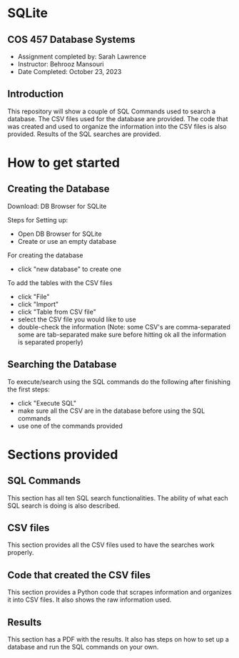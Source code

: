 # SQLite

## COS 457 Database Systems
- Assignment completed by: Sarah Lawrence
- Instructor: Behrooz Mansouri
- Date Completed: October 23, 2023

## Introduction
This repository will show a couple of SQL Commands used to search a database. The CSV files used for the database are provided. The code that was created and used to organize the information into the CSV files is also provided. Results of the SQL searches are provided. 

# How to get started 
## Creating the Database 
Download: DB Browser for SQLite

Steps for Setting up:
- Open DB Browser for SQLite
- Create or use an empty database

For creating the database
- click "new database" to create one

To add the tables with the CSV files
- click "File"
- click "Import"
- click "Table from CSV file"
- select the CSV file you would like to use
- double-check the information (Note: some CSV's are comma-separated some are tab-separated make sure before hitting ok all the information is separated properly) 

## Searching the Database
To execute/search using the SQL commands do the following after finishing the first steps:
- click "Execute SQL"
- make sure all the CSV are in the database before using the SQL commands
- use one of the commands provided

# Sections provided
## SQL Commands
This section has all ten SQL search functionalities. The ability of what each SQL search is doing is also described. 
## CSV files
This section provides all the CSV files used to have the searches work properly.
## Code that created the CSV files
This section provides a Python code that scrapes information and organizes it into CSV files. It also shows the raw information used. 
## Results
This section has a PDF with the results. It also has steps on how to set up a database and run the SQL commands on your own. 

